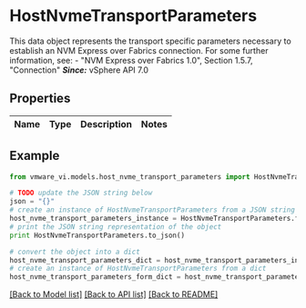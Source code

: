 # HostNvmeTransportParameters

This data object represents the transport specific parameters necessary to establish an NVM Express over Fabrics connection.  For some further information, see: - \"NVM Express over Fabrics 1.0\", Section 1.5.7, \"Connection\"    ***Since:*** vSphere API 7.0 

## Properties
Name | Type | Description | Notes
------------ | ------------- | ------------- | -------------

## Example

```python
from vmware_vi.models.host_nvme_transport_parameters import HostNvmeTransportParameters

# TODO update the JSON string below
json = "{}"
# create an instance of HostNvmeTransportParameters from a JSON string
host_nvme_transport_parameters_instance = HostNvmeTransportParameters.from_json(json)
# print the JSON string representation of the object
print HostNvmeTransportParameters.to_json()

# convert the object into a dict
host_nvme_transport_parameters_dict = host_nvme_transport_parameters_instance.to_dict()
# create an instance of HostNvmeTransportParameters from a dict
host_nvme_transport_parameters_form_dict = host_nvme_transport_parameters.from_dict(host_nvme_transport_parameters_dict)
```
[[Back to Model list]](../README.md#documentation-for-models) [[Back to API list]](../README.md#documentation-for-api-endpoints) [[Back to README]](../README.md)


